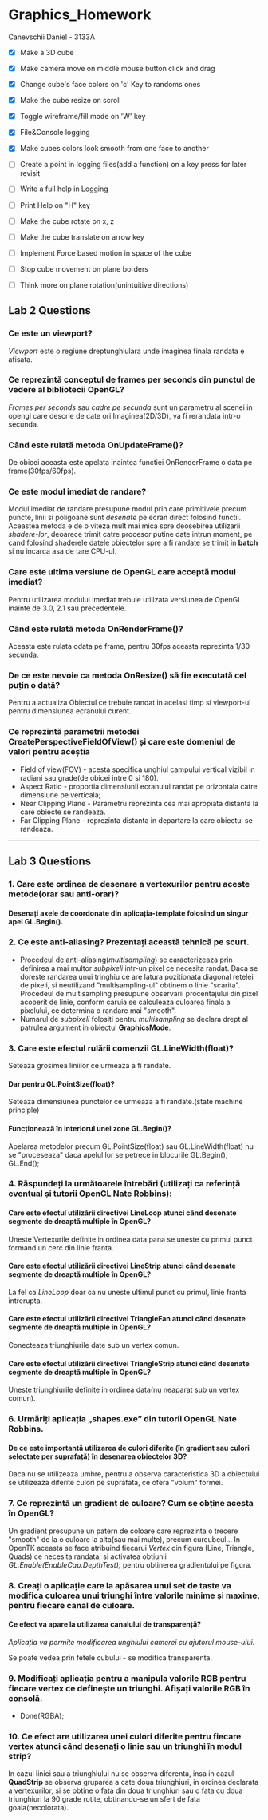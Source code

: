 ﻿# Graphics_Homework

Canevschii Daniel - 3133A

- [x] Make a 3D cube
- [x] Make camera move on middle mouse button click and drag
- [x] Change cube's face colors on 'c' Key to randoms ones
- [x] Make the cube resize on scroll
- [x] Toggle wireframe/fill mode on 'W' key
- [x] File&Console logging
- [x] Make cubes colors look smooth from one face to another
- [ ] Create a point in logging files(add a function) on a key press for later revisit
- [ ] Write a full help in Logging
- [ ] Print Help on "H" key
- [ ] Make the cube rotate on x, z
- [ ] Make the cube translate on arrow key
- [ ] Implement Force based motion in space of the cube 
- [ ] Stop cube movement on plane borders
- [ ] Think more on plane rotation(unintuitive directions)



## Lab 2 Questions
### Ce este un viewport?
*Viewport* este o regiune dreptunghiulara unde imaginea finala randata e afisata.

### Ce reprezintă conceptul de frames per seconds din punctul de vedere al bibliotecii OpenGL?
*Frames per seconds* sau *cadre pe secunda* sunt un parametru al scenei in opengl care descrie de cate ori
Imaginea(2D/3D), va fi rerandata intr-o secunda.

### Când este rulată metoda OnUpdateFrame()?
De obicei aceasta este apelata inaintea functiei OnRenderFrame o data pe frame(30fps/60fps).

### Ce este modul imediat de randare?
Modul imediat de randare presupune modul prin care primitivele precum puncte, linii si poligoane
sunt *desenate* pe ecran direct folosind functii.
Aceastea metoda e de o viteza mult mai mica spre deosebirea utilizarii *shadere-lor*, deoarece
trimit catre procesor putine date intrun moment, pe cand folosind shaderele datele obiectelor 
spre a fi randate se trimit in **batch** si nu incarca asa de tare CPU-ul.

### Care este ultima versiune de OpenGL care acceptă modul imediat?
Pentru utilizarea modului imediat trebuie utilizata versiunea de OpenGL inainte de 3.0, 2.1 sau precedentele.

### Când este rulată metoda OnRenderFrame()?
Aceasta este rulata odata pe frame, pentru 30fps aceasta reprezinta 1/30 secunda.

### De ce este nevoie ca metoda OnResize() să fie executată cel puțin o dată?
Pentru a actualiza Obiectul ce trebuie randat in acelasi timp si viewport-ul pentru dimensiunea ecranului curent.

### Ce reprezintă parametrii metodei CreatePerspectiveFieldOfView() și care este domeniul de valori pentru aceștia
- Field of view(FOV) - acesta specifica unghiul campului vertical vizibil in radiani sau grade(de obicei intre 0 si 180).
- Aspect Ratio - proportia dimensiunii ecranului randat pe orizontala catre dimensiune pe verticala;
- Near Clipping Plane - Parametru reprezinta cea mai apropiata distanta la care obiecte se randeaza.
- Far Clipping Plane - reprezinta distanta in departare la care obiectul se randeaza.

---

## Lab 3 Questions
### 1. Care este ordinea de desenare a vertexurilor pentru aceste metode(orar sau anti-orar)? 
#### Desenați axele de coordonate din aplicația-template folosind un singur apel GL.Begin().

### 2. Ce este anti-aliasing? Prezentați această tehnică pe scurt. 
- Procedeul de anti-aliasing(*multisampling*) se caracterizeaza prin definirea a mai multor *subpixeli* intr-un 
pixel ce necesita randat. Daca se doreste randarea unui tringhiu ce are latura pozitionata diagonal retelei 
de pixeli, si neutilizand "multisampling-ul" obtinem o linie "scarita". 
Procedeul de multisampling presupune observarii procentajului din pixel acoperit de linie, conform caruia se 
calculeaza culoarea finala a pixelului, ce determina o randare mai "smooth". 
- Numarul de *subpixeli* folositi pentru *multisampling* se declara drept al patrulea argument in obiectul **GraphicsMode**.

### 3. Care este efectul rulării comenzii GL.LineWidth(float)? 
Seteaza grosimea liniilor ce urmeaza a fi randate.
#### Dar pentru GL.PointSize(float)? 
Seteaza dimensiunea punctelor ce urmeaza a fi randate.(state machine principle)
#### Funcționează în interiorul unei zone GL.Begin()?
Apelarea metodelor precum GL.PointSize(float) sau GL.LineWidth(float) nu se "proceseaza" daca apelul lor se petrece in 
blocurile GL.Begin(), GL.End();

### 4. Răspundeți la următoarele întrebări (utilizați ca referință eventual și tutorii OpenGL Nate Robbins):
#### Care este efectul utilizării directivei LineLoop atunci când desenate segmente de dreaptă multiple în OpenGL?
Uneste Vertexurile definite in ordinea data pana se uneste cu primul punct formand un cerc din linie franta.
#### Care este efectul utilizării directivei LineStrip atunci când desenate segmente de dreaptă multiple în OpenGL?
La fel ca *LineLoop* doar ca nu uneste ultimul punct cu primul, linie franta intrerupta.
#### Care este efectul utilizării directivei TriangleFan atunci când desenate segmente de dreaptă multiple în OpenGL?
Conecteaza triunghiurile date sub un vertex comun.
#### Care este efectul utilizării directivei TriangleStrip atunci când desenate segmente de dreaptă multiple în OpenGL?
Uneste triunghiurile definite in ordinea data(nu neaparat sub un vertex comun).

### 6. Urmăriți aplicația „shapes.exe” din tutorii OpenGL Nate Robbins.
#### De ce este importantă utilizarea de culori diferite (în gradient sau culori selectate per suprafață) în desenarea obiectelor 3D? 
Daca nu se utilizeaza umbre, pentru a observa caracteristica 3D a obiectului se utilizeaza diferite culori pe suprafata, ce 
ofera "volum" formei.

### 7. Ce reprezintă un gradient de culoare? Cum se obține acesta în OpenGL?
Un gradient presupune un patern de coloare care reprezinta o trecere "smooth" de la o culoare  la alta(sau mai multe),
precum curcubeul...
In OpenTK aceasta se face atribuind fiecarui *Vertex* din figura (Line, Triangle, Quads) ce necesita randata, si 
activatea obtiunii *GL.Enable(EnableCap.DepthTest);* pentru obtinerea gradientului pe figura.

### 8. Creați o aplicație care la apăsarea unui set de taste va modifica culoarea unui triunghi între valorile minime și maxime, pentru fiecare canal de culoare. 
#### Ce efect va apare la utilizarea canalului de transparență?
*Aplicația va permite modificarea unghiului camerei cu ajutorul mouse-ului.*

Se poate vedea prin fetele cubului - se modifica transparenta.


### 9. Modificați aplicația pentru a manipula valorile RGB pentru fiecare vertex ce definește un triunghi. Afișați valorile RGB în consolă.
- Done(RGBA);

### 10. Ce efect are utilizarea unei culori diferite pentru fiecare vertex atunci când desenați o linie sau un triunghi în modul strip?
In cazul liniei sau a triunghiului nu se observa diferenta, insa in cazul **QuadStrip** se observa gruparea a cate doua triunghiuri, in
ordinea declarata a vertexurilor, si se obtine o fata din doua triunghiuri sau o fata cu doua triunghiuri la 90 grade rotite, obtinandu-se
un sfert de fata goala(necolorata).
